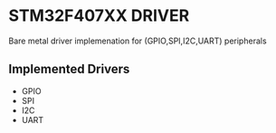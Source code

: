 # STM32F407XX DRIVER
Bare metal driver implemenation for (GPIO,SPI,I2C,UART) peripherals 
## Implemented Drivers
- GPIO
- SPI
- I2C
- UART

